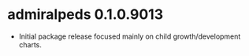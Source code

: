 # admiralpeds 0.1.0.9013

- Initial package release focused mainly on child growth/development charts.
